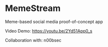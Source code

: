 # MemeStream
Meme-based social media proof-of-concept app

Video Demo: https://youtu.be/2Yd51App0_s

Collaboration with: n00bsec
